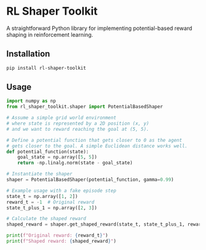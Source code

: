 # RL Shaper Toolkit

A straightforward Python library for implementing potential-based reward shaping in reinforcement learning.

## Installation

```bash
pip install rl-shaper-toolkit
```

## Usage

```python
import numpy as np
from rl_shaper_toolkit.shaper import PotentialBasedShaper

# Assume a simple grid world environment
# where state is represented by a 2D position (x, y)
# and we want to reward reaching the goal at (5, 5).

# Define a potential function that gets closer to 0 as the agent
# gets closer to the goal. A simple Euclidean distance works well.
def potential_function(state):
    goal_state = np.array([5, 5])
    return -np.linalg.norm(state - goal_state)

# Instantiate the shaper
shaper = PotentialBasedShaper(potential_function, gamma=0.99)

# Example usage with a fake episode step
state_t = np.array([1, 2])
reward_t = -1  # Original reward
state_t_plus_1 = np.array([2, 3])

# Calculate the shaped reward
shaped_reward = shaper.get_shaped_reward(state_t, state_t_plus_1, reward_t)

print(f"Original reward: {reward_t}")
print(f"Shaped reward: {shaped_reward}")
```
